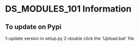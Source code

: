 # DS_MODULES_101 Information

## To update on Pypi
1-update version in setup.py
2-double click the 'Upload.bat' file